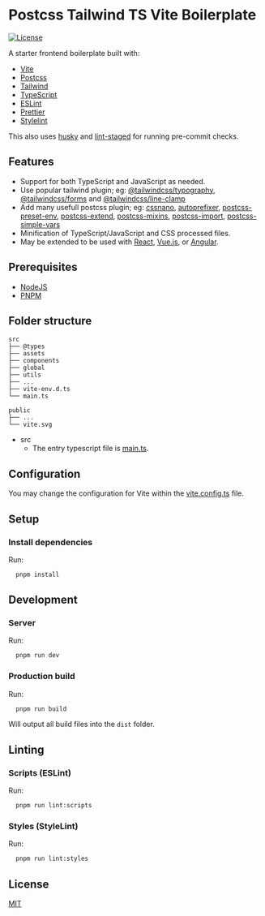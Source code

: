 # Postcss Tailwind TS Vite Boilerplate

[![License](https://img.shields.io/badge/license-MIT-blue.svg?style=flat-square)](https://github.com/VD39/es6-webpack-boilerplate/blob/master/LICENSE, 'License')

A starter frontend boilerplate built with:

- [Vite](https://vitejs.dev/)
- [Postcss](https://postcss.org/)
- [Tailwind](hhttps://tailwindcss.com/)
- [TypeScript](https://www.typescriptlang.org/)
- [ESLint](https://eslint.org/)
- [Prettier](https://prettier.io/)
- [Stylelint](https://stylelint.io/)

This also uses [husky](https://github.com/typicode/husky) and [lint-staged](https://github.com/okonet/lint-staged) for running pre-commit checks.

## Features

- Support for both TypeScript and JavaScript as needed.
- Use popular tailwind plugin; eg: [@tailwindcss/typography](https://tailwindcss.com/docs/typography-plugin), [@tailwindcss/forms](https://github.com/tailwindlabs/tailwindcss-forms) and [@tailwindcss/line-clamp](https://github.com/tailwindlabs/tailwindcss-line-clamp)
- Add many usefull postcss plugin; eg: [cssnano](https://cssnano.co/), [autoprefixer](https://github.com/postcss/autoprefixer), [postcss-preset-env](https://github.com/csstools/postcss-plugins/tree/main/plugin-packs/postcss-preset-env), [postcss-extend](https://github.com/travco/postcss-extend), [postcss-mixins](https://github.com/postcss/postcss-mixins), [postcss-import](https://github.com/postcss/postcss-import), [postcss-simple-vars](https://github.com/postcss/postcss-simple-vars)
- Minification of TypeScript/JavaScript and CSS processed files.
- May be extended to be used with [React](https://reactjs.org/), [Vue.js](https://vuejs.org/), or [Angular](https://angular.io/).

## Prerequisites

- [NodeJS](https://nodejs.org/en/)
- [PNPM](https://pnpm.io/)

## Folder structure

```none
src
├── @types
├── assets
├── components
├── global
├── utils
├── ...
├── vite-env.d.ts
└── main.ts

public
├── ...
└── vite.svg
```

- src
  - The entry typescript file is [main.ts](src/main.ts).

## Configuration

You may change the configuration for Vite within the [vite.config.ts](vite.config.ts) file.

## Setup

### Install dependencies

Run:

```sh
  pnpm install
```

## Development

### Server

Run:

```sh
  pnpm run dev
```

### Production build

Run:

```sh
  pnpm run build
```

Will output all build files into the `dist` folder.

## Linting

### Scripts (ESLint)

Run:

```sh
  pnpm run lint:scripts
```

### Styles (StyleLint)

Run:

```sh
  pnpm run lint:styles
```

## License

[MIT](https://github.com/VD39/es6-webpack-boilerplate/blob/master/LICENSE)
